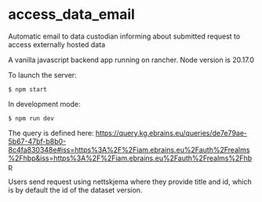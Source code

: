# access_data_email

Automatic email to data custodian informing about submitted request to access externally hosted data

A vanilla javascript backend app running on rancher. Node version is 20.17.0

To launch the server:

```
$ npm start
```

In development mode:

```
$ npm run dev
```

The query is defined here: https://query.kg.ebrains.eu/queries/de7e79ae-5b67-47bf-b8b0-8c4fa830348e#iss=https%3A%2F%2Fiam.ebrains.eu%2Fauth%2Frealms%2Fhbp&iss=https%3A%2F%2Fiam.ebrains.eu%2Fauth%2Frealms%2Fhbp

Users send request using nettskjema where they provide title and id, which is by default the id of the dataset version.
